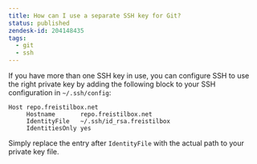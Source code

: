 ```yaml
---
title: How can I use a separate SSH key for Git?
status: published
zendesk-id: 204148435
tags:
  - git
  - ssh
---
```


If you have more than one SSH key in use, you can configure SSH to use the right private key by adding the following block to your SSH configuration in `~/.ssh/config`:

```
Host repo.freistilbox.net
     Hostname       repo.freistilbox.net
     IdentityFile   ~/.ssh/id_rsa.freistilbox
     IdentitiesOnly yes
```

Simply replace the entry after `IdentityFile` with the actual path to your private key file.

